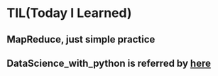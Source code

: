 # TIL(Today I Learned)

## MapReduce, just simple practice

## DataScience_with_python is referred by <a href="https://datascienceschool.net/notebook/">here</a>

